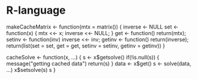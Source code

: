 # R-language

makeCacheMatrix <- function(mtx = matrix()) {
        inverse <- NULL
        set <- function(x) {
                mtx <<- x;
                inverse <<- NULL;
        }
        get <- function() return(mtx);
        setinv <- function(inv) inverse <<- inv;
        getinv <- function() return(inverse);
        return(list(set = set, get = get, setinv = setinv, getinv = getinv))
}


cacheSolve <- function(x, ...) {
        s <- x$getsolve()
        if(!is.null(s)) {
                message("getting cached data")
                return(s)
        }
        data <- x$get()
        s <- solve(data, ...)
        x$setsolve(s)
        s
}
